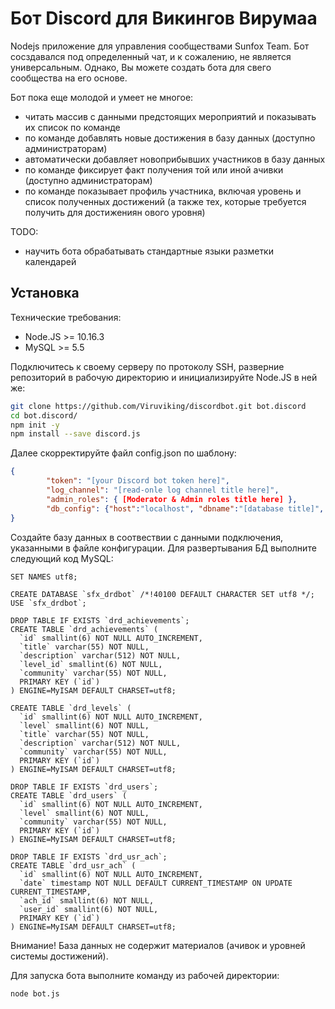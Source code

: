 # Бот Discord для Викингов Вирумаа
Nodejs приложение для управления сообществами Sunfox Team. Бот сосздавался под определенный чат, и к сожалению, не является универсальным. Однако, Вы можете создать бота для свего сообщества на его основе. 

Бот пока еще молодой и умеет не многое:
* читать массив с данными предстоящих мероприятий и показывать их список по команде
* по команде добавлять новые достижения в базу данных (доступно администраторам)
* автоматически добавляет новоприбывших участников в базу данных
* по команде фиксирует факт получения той или иной ачивки (доступно администраторам)
* по команде показывает профиль участника, включая уровень и список полученных достижений (а также тех, которые требуется получить для достижениян ового уровня)

TODO:
* научить бота обрабатывать стандартные языки разметки календарей

## Установка
Технические требования:
* Node.JS >= 10.16.3
* MySQL >= 5.5

Подключитесь к своему серверу по протоколу SSH, разверние репозиторий в рабочую директорию и инициализируйте Node.JS в ней же:
```bash
git clone https://github.com/Viruviking/discordbot.git bot.discord
cd bot.discord/
npm init -y
npm install --save discord.js
```
Далее скорректируйте файл config.json по шаблону:
```json
{
        "token": "[your Discord bot token here]",
        "log_channel": "[read-onle log channel title here]",
        "admin_roles": { [Moderator & Admin roles title here] },
        "db_config": {"host":"localhost", "dbname":"[database title]", "dbuser":"[database username]", "dbpass":"[database user password]" }
}
```
Создайте базу данных в соотвествии с данными подключения, указанными в файле конфигурации. Для развертывания БД выполните следующий код MySQL:
```mysql
SET NAMES utf8;

CREATE DATABASE `sfx_drdbot` /*!40100 DEFAULT CHARACTER SET utf8 */;
USE `sfx_drdbot`;

DROP TABLE IF EXISTS `drd_achievements`;
CREATE TABLE `drd_achievements` (
  `id` smallint(6) NOT NULL AUTO_INCREMENT,
  `title` varchar(55) NOT NULL,
  `description` varchar(512) NOT NULL,
  `level_id` smallint(6) NOT NULL,
  `community` varchar(55) NOT NULL,
  PRIMARY KEY (`id`)
) ENGINE=MyISAM DEFAULT CHARSET=utf8;

CREATE TABLE `drd_levels` (
  `id` smallint(6) NOT NULL AUTO_INCREMENT,
  `level` smallint(6) NOT NULL,
  `title` varchar(55) NOT NULL,
  `description` varchar(512) NOT NULL,
  `community` varchar(55) NOT NULL,
  PRIMARY KEY (`id`)
) ENGINE=MyISAM DEFAULT CHARSET=utf8;

DROP TABLE IF EXISTS `drd_users`;
CREATE TABLE `drd_users` (
  `id` smallint(6) NOT NULL AUTO_INCREMENT,
  `level` smallint(6) NOT NULL,
  `community` varchar(55) NOT NULL,
  PRIMARY KEY (`id`)
) ENGINE=MyISAM DEFAULT CHARSET=utf8;

DROP TABLE IF EXISTS `drd_usr_ach`;
CREATE TABLE `drd_usr_ach` (
  `id` smallint(6) NOT NULL AUTO_INCREMENT,
  `date` timestamp NOT NULL DEFAULT CURRENT_TIMESTAMP ON UPDATE CURRENT_TIMESTAMP,
  `ach_id` smallint(6) NOT NULL,
  `user_id` smallint(6) NOT NULL,
  PRIMARY KEY (`id`)
) ENGINE=MyISAM DEFAULT CHARSET=utf8;
```
Внимание! База данных не содержит материалов (ачивок и уровней системы достижений).

Для запуска бота выполните команду из рабочей директории:
```bash
node bot.js
```